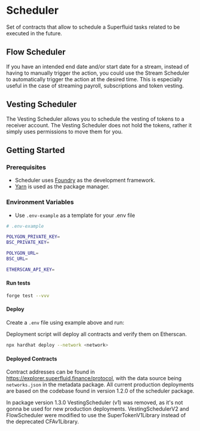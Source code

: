 # Scheduler

Set of contracts that allow to schedule a Superfluid tasks related to be executed in the future.

## Flow Scheduler

If you have an intended end date and/or start date for a stream, instead of having to manually trigger the action, you could use the Stream Scheduler to automatically trigger the action at the desired time. This is especially useful in the case of streaming payroll, subscriptions and token vesting.

## Vesting Scheduler

The Vesting Scheduler allows you to schedule the vesting of tokens to a receiver account. The Vesting Scheduler does not hold the tokens, rather it simply uses permissions to move them for you.

## Getting Started

### Prerequisites

- Scheduler uses [Foundry](https://github.com/gakonst/foundry#installation) as the development framework.
- [Yarn](https://github.com/yarnpkg/yarn) is used as the package manager.

### Environment Variables

- Use `.env-example` as a template for your .env file

```bash
# .env-example

POLYGON_PRIVATE_KEY=
BSC_PRIVATE_KEY=

POLYGON_URL=
BSC_URL=

ETHERSCAN_API_KEY=
```

#### Run tests

```bash
forge test --vvv
```

#### Deploy

Create a `.env` file using example above and run:

Deployment script will deploy all contracts and verify them on Etherscan.

```bash
npx hardhat deploy --network <network>
```

#### Deployed Contracts

Contract addresses can be found in https://explorer.superfluid.finance/protocol, with the data source being `networks.json` in the metadata package.
All current production deployments are based on the codebase found in version 1.2.0 of the scheduler package.

In package version 1.3.0 VestingScheduler (v1) was removed, as it's not gonna be used for new production deployments.
VestingSchedulerV2 and FlowScheduler were modified to use the SuperTokenV1Library instead of the deprecated CFAv1Library.
